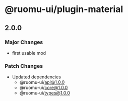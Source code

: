 # @ruomu-ui/plugin-material

## 2.0.0

### Major Changes

- first usable mod

### Patch Changes

- Updated dependencies
  - @ruomu-ui/api@1.0.0
  - @ruomu-ui/core@1.0.0
  - @ruomu-ui/types@1.0.0

